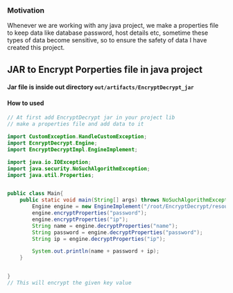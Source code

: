 ### Motivation
Whenever we are working with any java project, we make a properties file to keep data like database password, host details etc,
sometime these types of data become sensitive, so to ensure the safety of data I have created this project.

## JAR to Encrypt Porperties file in java project
#### Jar file is inside out directory `out/artifacts/EncryptDecrypt_jar`
#### How to used
```java
// At first add EncryptDecrypt jar in your project lib
// make a properties file and add data to it

import CustomException.HandleCustomException;
import EcnryptDecrypt.Engine;
import EncryptDecryptImpl.EngineImplement;

import java.io.IOException;
import java.security.NoSuchAlgorithmException;
import java.util.Properties;


public class Main{
    public static void main(String[] args) throws NoSuchAlgorithmException, IOException, HandleCustomException {
        Engine engine = new EngineImplement("/root/EncryptDecrypt/resource/input.properties");
        engine.encryptProperties("password");
        engine.encryptProperties("ip");
        String name = engine.decryptProperties("name");
        String password = engine.decryptProperties("password");
        String ip = engine.decryptProperties("ip");

        System.out.println(name + password + ip);
    }


}
// This will encrypt the given key value

```
